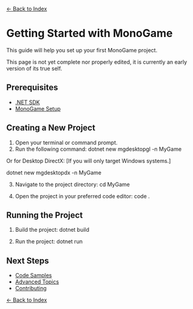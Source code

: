 ﻿[← Back to Index](index.md)

# Getting Started with MonoGame

This guide will help you set up your first MonoGame project.

This page is not yet complete nor properly edited, it is currently an early version of its true self.

## Prerequisites

- [.NET SDK](https://dotnet.microsoft.com/download)
- [MonoGame Setup](https://docs.monogame.net/articles/getting_started/index.html)

## Creating a New Project

1. Open your terminal or command prompt.
2. Run the following command:
dotnet new mgdesktopgl -n MyGame

Or for Desktop DirectX: [If you will only target Windows systems.]

dotnet new mgdesktopdx -n MyGame

3. Navigate to the project directory:
cd MyGame

4. Open the project in your preferred code editor:
code .

## Running the Project

1. Build the project:
dotnet build

2. Run the project:
dotnet run

## Next Steps

- [Code Samples](code_samples.md)
- [Advanced Topics](advanced_topics.md)
- [Contributing](CONTRIBUTING.md)

[← Back to Index](index.md)